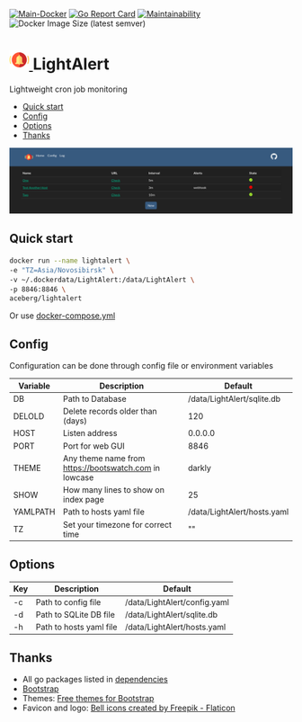 [![Main-Docker](https://github.com/aceberg/LightAlert/actions/workflows/main-docker.yml/badge.svg)](https://github.com/aceberg/LightAlert/actions/workflows/main-docker.yml)
[![Go Report Card](https://goreportcard.com/badge/github.com/aceberg/LightAlert)](https://goreportcard.com/report/github.com/aceberg/LightAlert)
[![Maintainability](https://api.codeclimate.com/v1/badges/d5afcbba61b811fa3ddc/maintainability)](https://codeclimate.com/github/aceberg/LightAlert/maintainability)
![Docker Image Size (latest semver)](https://img.shields.io/docker/image-size/aceberg/lightalert)

<h1><a href="https://github.com/aceberg/LightAlert">
    <img src="https://raw.githubusercontent.com/aceberg/LightAlert/main/assets/logo.png" width="35" />
</a>LightAlert</h1>

Lightweight cron job monitoring 

- [Quick start](https://github.com/aceberg/lightalert#quick-start)
- [Config](https://github.com/aceberg/lightalert#config)
- [Options](https://github.com/aceberg/lightalert#options)
- [Thanks](https://github.com/aceberg/lightalert#thanks)


![Screenshot](https://raw.githubusercontent.com/aceberg/LightAlert/main/assets/Screenshot%202023-02-02%20at%2011-55-21%20LightAlert.png)

## Quick start

```sh
docker run --name lightalert \
-e "TZ=Asia/Novosibirsk" \
-v ~/.dockerdata/LightAlert:/data/LightAlert \
-p 8846:8846 \
aceberg/lightalert
```
Or use [docker-compose.yml](docker-compose.yml)

## Config


Configuration can be done through config file or environment variables

| Variable  | Description | Default |
| --------  | ----------- | ------- |
| DB        | Path to Database | /data/LightAlert/sqlite.db |
| DELOLD | Delete records older than (days) | 120 |
| HOST | Listen address | 0.0.0.0 |
| PORT   | Port for web GUI | 8846 |
| THEME | Any theme name from https://bootswatch.com in lowcase | darkly |
| SHOW | How many lines to show on index page | 25 |
| YAMLPATH | Path to hosts yaml file | /data/LightAlert/hosts.yaml |
| TZ | Set your timezone for correct time | "" |

## Options

| Key  | Description | Default | 
| --------  | ----------- | ------- | 
| -c | Path to config file | /data/LightAlert/config.yaml | 
| -d | Path to SQLite DB file | /data/LightAlert/sqlite.db | 
| -h | Path to hosts yaml file | /data/LightAlert/hosts.yaml | 

## Thanks
- All go packages listed in [dependencies](https://github.com/aceberg/LightAlert/network/dependencies)
- [Bootstrap](https://getbootstrap.com/)
- Themes: [Free themes for Bootstrap](https://bootswatch.com)
- Favicon and logo: [Bell icons created by Freepik - Flaticon](https://www.flaticon.com/free-icons/bell)